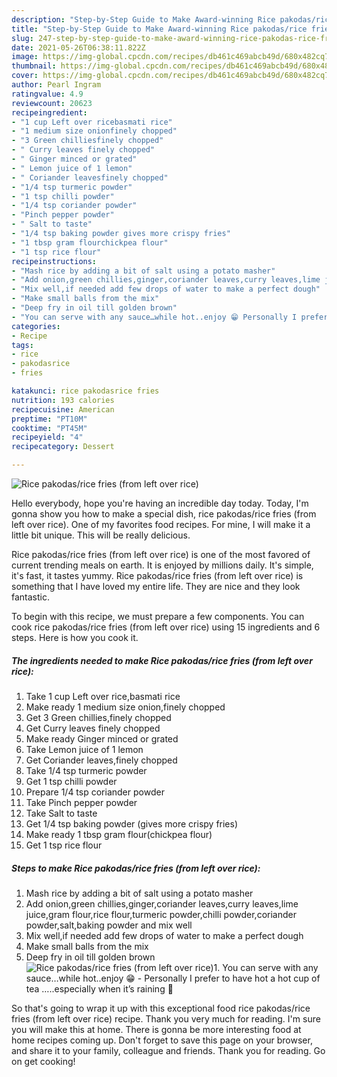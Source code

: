 ```yaml
---
description: "Step-by-Step Guide to Make Award-winning Rice pakodas/rice fries (from left over rice)"
title: "Step-by-Step Guide to Make Award-winning Rice pakodas/rice fries (from left over rice)"
slug: 247-step-by-step-guide-to-make-award-winning-rice-pakodas-rice-fries-from-left-over-rice
date: 2021-05-26T06:38:11.822Z
image: https://img-global.cpcdn.com/recipes/db461c469abcb49d/680x482cq70/rice-pakodasrice-fries-from-left-over-rice-recipe-main-photo.jpg
thumbnail: https://img-global.cpcdn.com/recipes/db461c469abcb49d/680x482cq70/rice-pakodasrice-fries-from-left-over-rice-recipe-main-photo.jpg
cover: https://img-global.cpcdn.com/recipes/db461c469abcb49d/680x482cq70/rice-pakodasrice-fries-from-left-over-rice-recipe-main-photo.jpg
author: Pearl Ingram
ratingvalue: 4.9
reviewcount: 20623
recipeingredient:
- "1 cup Left over ricebasmati rice"
- "1 medium size onionfinely chopped"
- "3 Green chilliesfinely chopped"
- " Curry leaves finely chopped"
- " Ginger minced or grated"
- " Lemon juice of 1 lemon"
- " Coriander leavesfinely chopped"
- "1/4 tsp turmeric powder"
- "1 tsp chilli powder"
- "1/4 tsp coriander powder"
- "Pinch pepper powder"
- " Salt to taste"
- "1/4 tsp baking powder gives more crispy fries"
- "1 tbsp gram flourchickpea flour"
- "1 tsp rice flour"
recipeinstructions:
- "Mash rice by adding a bit of salt using a potato masher"
- "Add onion,green chillies,ginger,coriander leaves,curry leaves,lime juice,gram flour,rice flour,turmeric powder,chilli powder,coriander powder,salt,baking powder and mix well"
- "Mix well,if needed add few drops of water to make a perfect dough"
- "Make small balls from the mix"
- "Deep fry in oil till golden brown"
- "You can serve with any sauce…while hot..enjoy 😁 Personally I prefer to have hot a hot cup of tea …..especially when it’s raining 🤤"
categories:
- Recipe
tags:
- rice
- pakodasrice
- fries

katakunci: rice pakodasrice fries 
nutrition: 193 calories
recipecuisine: American
preptime: "PT10M"
cooktime: "PT45M"
recipeyield: "4"
recipecategory: Dessert

---
```



![Rice pakodas/rice fries (from left over rice)](https://img-global.cpcdn.com/recipes/db461c469abcb49d/680x482cq70/rice-pakodasrice-fries-from-left-over-rice-recipe-main-photo.jpg)

Hello everybody, hope you're having an incredible day today. Today, I'm gonna show you how to make a special dish, rice pakodas/rice fries (from left over rice). One of my favorites food recipes. For mine, I will make it a little bit unique. This will be really delicious.



Rice pakodas/rice fries (from left over rice) is one of the most favored of current trending meals on earth. It is enjoyed by millions daily. It's simple, it's fast, it tastes yummy. Rice pakodas/rice fries (from left over rice) is something that I have loved my entire life. They are nice and they look fantastic.


To begin with this recipe, we must prepare a few components. You can cook rice pakodas/rice fries (from left over rice) using 15 ingredients and 6 steps. Here is how you cook it.

<!--inarticleads1-->

##### The ingredients needed to make Rice pakodas/rice fries (from left over rice):

1. Take 1 cup Left over rice,basmati rice
1. Make ready 1 medium size onion,finely chopped
1. Get 3 Green chillies,finely chopped
1. Get  Curry leaves finely chopped
1. Make ready  Ginger minced or grated
1. Take  Lemon juice of 1 lemon
1. Get  Coriander leaves,finely chopped
1. Take 1/4 tsp turmeric powder
1. Get 1 tsp chilli powder
1. Prepare 1/4 tsp coriander powder
1. Take Pinch pepper powder
1. Take  Salt to taste
1. Get 1/4 tsp baking powder (gives more crispy fries)
1. Make ready 1 tbsp gram flour(chickpea flour)
1. Get 1 tsp rice flour




<!--inarticleads2-->

##### Steps to make Rice pakodas/rice fries (from left over rice):

1. Mash rice by adding a bit of salt using a potato masher
1. Add onion,green chillies,ginger,coriander leaves,curry leaves,lime juice,gram flour,rice flour,turmeric powder,chilli powder,coriander powder,salt,baking powder and mix well
1. Mix well,if needed add few drops of water to make a perfect dough
1. Make small balls from the mix
1. Deep fry in oil till golden brown
<img src="//assets-global.cpcdn.com/assets/icons/button_play-2c75c40dde080a61004c1f40b05d8f140eaff45d7e9e6481dc71c63d2e7c4909.png" alt="Rice pakodas/rice fries (from left over rice)">1. You can serve with any sauce…while hot..enjoy 😁 - Personally I prefer to have hot a hot cup of tea …..especially when it’s raining 🤤




So that's going to wrap it up with this exceptional food rice pakodas/rice fries (from left over rice) recipe. Thank you very much for reading. I'm sure you will make this at home. There is gonna be more interesting food at home recipes coming up. Don't forget to save this page on your browser, and share it to your family, colleague and friends. Thank you for reading. Go on get cooking!
